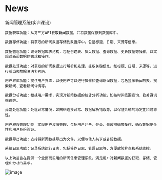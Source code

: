 # News
新闻管理系统(实训课设)
```
数据获取功能：从第三方API获取新闻数据，并将数据保存到数据库中。

数据存储功能：将获取的新闻数据存储到数据库中，包括标题、日期、来源等信息。

数据管理功能：设计数据库表结构，包括创建表、插入数据、查询数据、更新数据等操作，以实现对新闻数据的管理和操作。

数据处理功能：对获取的新闻数据进行解析和处理，提取关键信息，如标题、日期、来源等，进行适当的数据清洗和转换。

用户界面功能：提供用户界面，以便用户可以进行操作和查询新闻数据，包括显示新闻列表、搜索新闻、查看新闻详情等。

数据分析功能：根据用户需求，实现对新闻数据的统计分析功能，如按时间范围查询、按关键词筛选等。

异常处理功能：处理异常情况，如网络连接异常、数据解析错误等，以保证系统的稳定性和可靠性。

用户权限管理功能：实现用户权限管理，包括用户注册、登录、修改密码等操作，确保数据安全性和用户身份验证。

数据导出功能：支持将新闻数据导出为文件，以便与他人共享或备份数据。

系统日志功能：记录系统运行日志，包括操作日志、错误日志等，方便故障排查和系统监控。

以上功能旨在提供一个全面而实用的新闻信息管理系统，满足用户对新闻数据的获取、存储、管理和分析的需求。
```
![image](https://github.com/Bearyuc/NewsCourseDesign/assets/110098256/10be698b-b66b-4cc4-9994-256490eda16f)

